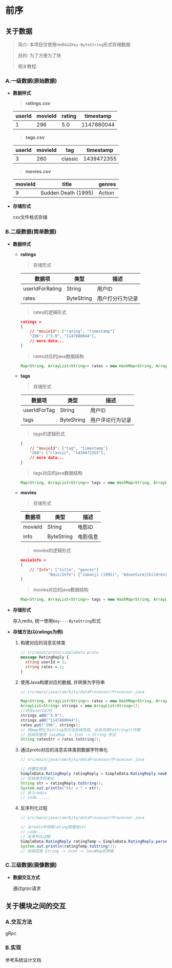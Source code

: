 # 前序

## 关于数据

> 简介: 本项目仅使用redis以`Key-ByteString`形式存储数据
>
> 目的: 为了方便为了快
>
> 相关教程: 
>
> [gRpc]: https://grpc.io/docs/languages/java/basics/
> [Json与JavaMap相互转化]: https://blog.csdn.net/qq_38111316/article/details/88898527
> [Json与JavaArrayList相互转化]: https://www.cnblogs.com/miracle-luna/p/11143702.htm

### A.一级数据(原始数据)

- **数据样式**

  > **ratings.csv**

  | userId | movieId | rating | timestamp  |
  | ------ | ------- | ------ | ---------- |
  | 1      | 296     | 5.0    | 1147880044 |

  > **tags.csv**

  | userId | movieId | tag     | timestamp  |
  | ------ | ------- | ------- | ---------- |
  | 3      | 260     | classic | 1439472355 |

  > **movies.csv**

  | movieId | title               | genres |
  | ------- | ------------------- | ------ |
  | 9       | Sudden Death (1995) | Action |

- **存储形式**

  csv文件格式存储

### B.二级数据(简单数据)

- **数据样式**

  - **ratings**

    > 存储形式

    | 数据项          | 类型       | 描述             |
    | --------------- | ---------- | ---------------- |
    | userIdForRating | String     | 用户ID           |
    | rates           | ByteString | 用户打分行为记录 |

    > rates的逻辑形式

    ```json
    ratings = 
    {
    	// "movieId": ["rating", "timestamp"]
    	"296": ["5.0", "1147880044"],
        // more data...
    }
    ```

    > rates对应的java数据结构

    ```java
    Map<String, ArrayList<String>> rates = new HashMap<String, ArrayList<String>>();
    ```

  - **tags**

    > 存储形式

    | 数据项       | 类型       | 描述             |
    | ------------ | ---------- | ---------------- |
    | userIdForTag | String     | 用户ID           |
    | tags         | ByteString | 用户评论行为记录 |

    > tags的逻辑形式

    ```json
    {
    	// "movieId": ["tag", "timestamp"]
    	"260": ["classic", "1439472355"],
        // more data...
    }
    ```

    > tags对应的java数据结构

    ```java
    Map<String, ArrayList<String>> tags = new HashMap<String, ArrayList<String>>();
    ```

  - **movies**

    >  存储形式

    | 数据项  | 类型       | 描述     |
    | ------- | ---------- | -------- |
    | movieId | String     | 电影ID   |
    | info    | ByteString | 电影信息 |

    > movies的逻辑形式

    ```json
    movieInfo = 
    {
    	// "Info": ["title", "genres"]
    			"BasicInfo": ["Jumanji (1995)", "Adventure|Children|Fantasy"]
    }
    ```
    
    > movies对应的java数据结构
    
    ```java
    Map<String, ArrayList<String>> tags = new HashMap<String, ArrayList<String>>();
    ```

- **存储形式**

  存入redis, 统一使用`Key----ByteString`形式

- **存储方法(以ratings为例)**

  1. 构建对应的消息实体类

     ```protobuf
     // src/main/proto/simpleData.proto
     message RatingReply {
       string userId = 1;
       string rates = 2;
     }
     ```

  2. 使用Java构建对应的数据, 并转换为字符串

     ```java
     // src/main/java/com/bjtu/dataProcessor/Processor.java
     
     Map<String, ArrayList<String>> rates = new HashMap<String, ArrayList<String>>();
     ArrayList<String> strings = new ArrayList<String>();
     //对应userId为1
     strings.add("5.0");
     strings.add("1147880044");
     rates.put("296", strings);
     // 将map转化为string的方法后续完成, 此处先用toString()代替
     // 后续将使用 javaMap -> Json -> String 形式
     String ratesStr = rates.toString();
     ```

  3. 通过proto对应的消息实体类把数据字符串化

     ```java
     // src/main/java/com/bjtu/dataProcessor/Processor.java
     
     // 创建实体类
     SimpleData.RatingReply ratingReply = SimpleData.RatingReply.newBuilder().setUserId("1").setRates(ratesStr).build();
     // 实体类字符串化
     String str = ratingReply.toString();
     System.out.println("str = " + str);
     // 存入redis
     // code......
     ```

  4. 反序列化过程

     ```java
     // src/main/java/com/bjtu/dataProcessor/Processor.java
     
     // 从redis中读取rating赋值给str
     // code....
     // 反序列化过程
     SimpleData.RatingReply ratingTemp = SimpleData.RatingReply.parseFrom(str);
     System.out.println(ratingTemp.toString());
     // 后续完成 String -> Json -> JavaMap的转换
     ```

### C.三级数据(画像数据)

- **数据交互方式**

  通过grpc请求

## 关于模块之间的交互

### A.交互方法

gRpc

### B.实现

参考系统设计文档
